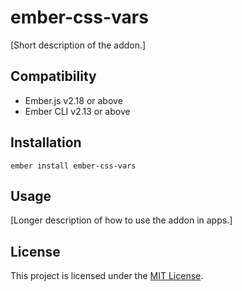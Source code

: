 ember-css-vars
==============================================================================

[Short description of the addon.]


Compatibility
------------------------------------------------------------------------------

* Ember.js v2.18 or above
* Ember CLI v2.13 or above


Installation
------------------------------------------------------------------------------

```
ember install ember-css-vars
```


Usage
------------------------------------------------------------------------------

[Longer description of how to use the addon in apps.]


License
------------------------------------------------------------------------------

This project is licensed under the [MIT License](LICENSE.md).
